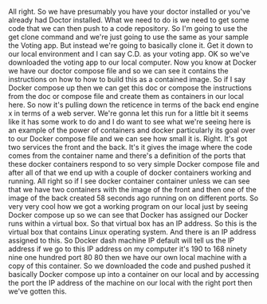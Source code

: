 All right.
So we have presumably you have your doctor installed or you've already had Doctor installed.
What we need to do is we need to get some code that we can then push to a code repository.
So I'm going to use the get clone command and we're just going to use the same as your sample the Voting
app.
But instead we're going to basically clone it.
Get it down to our local environment and I can say C.D. as your voting app.
OK so we've downloaded the voting app to our local computer.
Now you know at Docker we have our doctor compose file and so we can see it contains the instructions
on how to
how to build this as a contained image.
So if I say Docker compose up then we can get this doc or compose the instructions from the doc or compose
file and create them as containers in our local here.
So now it's
pulling down the reticence in terms of the back end
engine x in terms of a web server.
We're gonna let this run for a little bit it seems like it has some work to do and I do want to see
what we're seeing here is an example of the power of containers and docker particularly its goal over
to our Docker compose file and we can see how small it is.
Right.
It's got two services the front and the back.
It's it gives the image where the code comes from the container name and there's a definition of the
ports that these docker containers respond to so very simple Docker compose file and after all of that
we end up with a couple of docker containers working and running.
All right so if I see docker container
container unless we can see that we have two containers with the image of the front and then one of
the image of the back created 58 seconds ago running on on different ports.
So very very cool how we got a working program on our local just by seeing Docker compose up
so we can see that Docker has assigned our Docker runs within a virtual box.
So that virtual box has an IP address.
So this is the virtual box that contains Linux operating system.
And there is an IP address assigned to this.
So Docker dash machine IP default will tell us the IP address if we go to this IP address on my computer
it's 190 to 168 ninety nine one hundred port 80 80 then we have our own local machine with a copy of
this container.
So we downloaded the code and pushed pushed it basically Docker compose up into a container on our local
and by accessing the port the IP address of the machine on our local with the right port then we've
gotten this.

